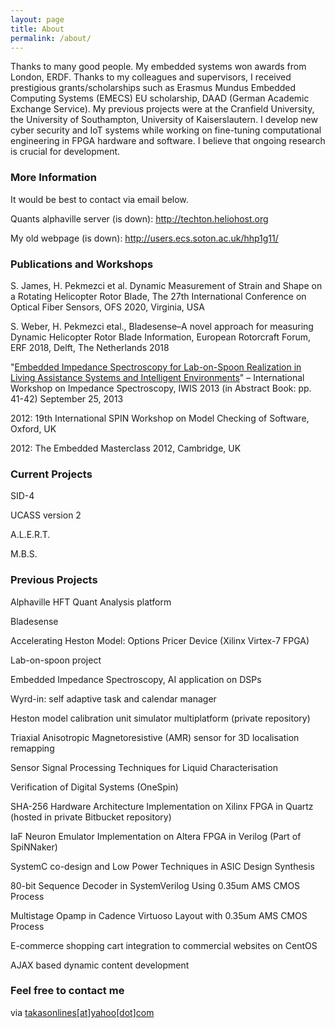 ```yaml
---
layout: page
title: About
permalink: /about/
---
```


Thanks to many good people. My embedded systems won awards from London, ERDF. Thanks to my colleagues and supervisors, I received prestigious grants/scholarships such as Erasmus Mundus Embedded Computing Systems (EMECS) EU scholarship, DAAD (German Academic Exchange Service). My previous projects were at the Cranfield University, the University of Southampton, University of Kaiserslautern. I develop new cyber security and IoT systems while working on fine-tuning computational engineering in FPGA hardware and software. I believe that ongoing research is crucial for development.

### More Information

It would be best to contact via email below.

Quants alphaville server (is down): http://techton.heliohost.org

My old webpage (is down): http://users.ecs.soton.ac.uk/hhp1g11/

### Publications and Workshops

S. James, H. Pekmezci et al. Dynamic Measurement of Strain and Shape on a Rotating Helicopter Rotor Blade, The 27th
International Conference on Optical Fiber Sensors, OFS 2020, Virginia, USA

S. Weber, H. Pekmezci etal., Bladesense–A novel approach for measuring Dynamic Helicopter Rotor Blade Information, European Rotorcraft Forum, ERF 2018, Delft, The Netherlands 2018

"[Embedded Impedance Spectroscopy for Lab-on-Spoon Realization in Living Assistance Systems and Intelligent Environments](/images/pekmezci_IWIS_2013_PAK%20_final_pdf.pdf)"
– International Workshop on Impedance Spectroscopy, IWIS 2013 (in Abstract Book: pp. 41-42) September 25, 2013 

2012: 19th International SPIN Workshop on Model Checking of Software, Oxford, UK

2012: The Embedded Masterclass 2012, Cambridge, UK

### Current Projects

SID-4

UCASS version 2

A.L.E.R.T.

M.B.S.

### Previous Projects
Alphaville HFT Quant Analysis platform

Bladesense

Accelerating Heston Model: Options Pricer Device (Xilinx Virtex-7 FPGA)

Lab-on-spoon project

Embedded Impedance Spectroscopy, AI application on DSPs

Wyrd-in: self adaptive task and calendar manager

Heston model calibration unit simulator multiplatform (private repository)

Triaxial Anisotropic Magnetoresistive (AMR) sensor for 3D localisation remapping

Sensor Signal Processing Techniques for Liquid Characterisation

Verification of Digital Systems (OneSpin)

SHA-256 Hardware Architecture Implementation on Xilinx FPGA in Quartz (hosted in private Bitbucket repository)

IaF Neuron Emulator Implementation on Altera FPGA in Verilog (Part of SpiNNaker)

SystemC co-design and Low Power Techniques in ASIC Design Synthesis

80-bit Sequence Decoder in SystemVerilog Using 0.35um AMS CMOS Process

Multistage Opamp in Cadence Virtuoso Layout with 0.35um AMS CMOS Process

E-commerce shopping cart integration to commercial websites on CentOS

AJAX based dynamic content development

### Feel free to contact me

via [takasonlines[at]yahoo[dot]com](mailto:takasonlines[at]yahoo[dot]com)
